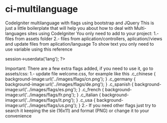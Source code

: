 # ci-multilanguage
CodeIgniter multilanguage with flags using bootstrap and JQuery
This is just a little boilerplate that will help you about how to deal with Multi-languages sites using CodeIgniter
You only need to add to your project:
1.- files from assets folder
2.- files from aplication/controllers, aplication//views and update files from aplication/language
To show text you only need to use variable using this reference
<?php echo $this->session->userdata('lang');  ?>

Important:
There are a few extra flags added, if you need to use it, go to assets/css: 
1.- update file welcome.css, for example like this
.c_chinese {
	background-image:url('../images/flags/cn.png');
}
.c_germany {
	background-image:url('../images/flags/de.png');
}
.c_spanish {
	background-image:url('../images/flags/es.png');
}
.c_french {
	background-image:url('../images/flags/fr.png');
}
.c_italian {
	background-image:url('../images/flags/it.png');
}
.c_usa {
	background-image:url('../images/flags/us.png');
}
2.- If you need other flags just try to search it keeping the sie (16x11) and format (PNG) or change it to your convenience
